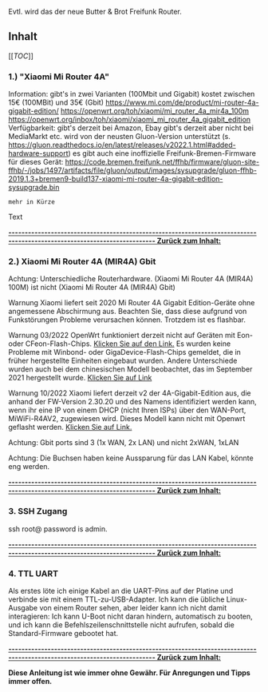 Evtl. wird das der neue Butter & Brot Freifunk Router.

## Inhalt

[[_TOC_]]

### 1.) "Xiaomi Mi Router 4A"

Information: gibt's in zwei Varianten (100Mbit und Gigabit)
kostet zwischen 15€ (100MBit) und 35€ (Gbit)
https://www.mi.com/de/product/mi-router-4a-gigabit-edition/
https://openwrt.org/toh/xiaomi/mi_router_4a_mir4a_100m
https://openwrt.org/inbox/toh/xiaomi/xiaomi_mi_router_4a_gigabit_edition
Verfügbarkeit:
    gibt's derzeit bei Amazon, Ebay
    gibt's derzeit aber nicht bei MediaMarkt etc.
wird von der neusten Gluon-Version unterstützt (s. https://gluon.readthedocs.io/en/latest/releases/v2022.1.html#added-hardware-support)
es gibt auch eine inoffizielle Freifunk-Bremen-Firmware für dieses Gerät: https://code.bremen.freifunk.net/ffhb/firmware/gluon-site-ffhb/-/jobs/1497/artifacts/file/gluon/output/images/sysupgrade/gluon-ffhb-2019.1.3+bremen9-build137-xiaomi-mi-router-4a-gigabit-edition-sysupgrade.bin


~~~
mehr in Kürze
~~~

Text

**[------------------------------------------------------------------------------------------------------------------------- Zurück zum Inhalt:](#inhalt)**

### 2.) Xiaomi Mi Router 4A (MIR4A) Gbit

Achtung: Unterschiedliche Routerhardware. (Xiaomi Mi Router 4A (MIR4A) 100M) ist nicht (Xiaomi Mi Router 4A (MIR4A) Gbit)

Warnung Xiaomi liefert seit 2020 Mi Router 4A Gigabit Edition-Geräte ohne angemessene Abschirmung aus. Beachten Sie, dass diese aufgrund von Funkstörungen Probleme verursachen können. Trotzdem ist es flashbar.

Warnung 03/2022 OpenWrt funktioniert derzeit nicht auf Geräten mit Eon- oder CFeon-Flash-Chips. [Klicken Sie auf den Link.](https://openwrt.org/inbox/toh/xiaomi/xiaomi_mi_router_4a_gigabit_edition#unable_to_install_openwrt_to_new_r4a_gigabit_edition) 
Es wurden keine Probleme mit Winbond- oder GigaDevice-Flash-Chips gemeldet, die in früher hergestellte Einheiten eingebaut wurden. Andere Unterschiede wurden auch bei dem chinesischen Modell beobachtet, das im September 2021 hergestellt wurde. [Klicken Sie auf Link](https://forum.openwrt.org/t/observations-on-xiaomi-mir4ag-newer-firmware/127373)

Warnung 10/2022 Xiaomi liefert derzeit v2 der 4A-Gigabit-Edition aus, die anhand der FW-Version 2.30.20 und des Namens identifiziert werden kann, wenn ihr eine IP von einem DHCP (nicht Ihren ISPs) über den WAN-Port, MiWiFi-R4AV2, zugewiesen wird. Dieses Modell kann nicht mit Openwrt geflasht werden. [Klicken Sie auf Link.](https://forum.openwrt.org/t/support-for-xiaomi-router-ac1200-rb02/124962)

Achtung: Gbit ports sind 3 (1x WAN, 2x LAN) und nicht 2xWAN, 1xLAN

Achtung: Die Buchsen haben keine Aussparung für das LAN Kabel, könnte eng werden.



**[------------------------------------------------------------------------------------------------------------------------- Zurück zum Inhalt:](#inhalt)**

### 3. SSH Zugang

ssh root@<RouterIP> password is admin.

**[------------------------------------------------------------------------------------------------------------------------- Zurück zum Inhalt:](#inhalt)**

### 4. TTL UART
Als erstes löte ich einige Kabel an die UART-Pins auf der Platine und verbinde sie mit einem TTL-zu-USB-Adapter. 
Ich kann die übliche Linux-Ausgabe von einem Router sehen, aber leider kann ich nicht damit interagieren: 
Ich kann U-Boot nicht daran hindern, automatisch zu booten, und ich kann die Befehlszeilenschnittstelle 
nicht aufrufen, sobald die Standard-Firmware gebootet hat.


**[------------------------------------------------------------------------------------------------------------------------- Zurück zum Inhalt:](#inhalt)**


**Diese Anleitung ist wie immer ohne Gewähr. Für Anregungen und Tipps immer offen.**

